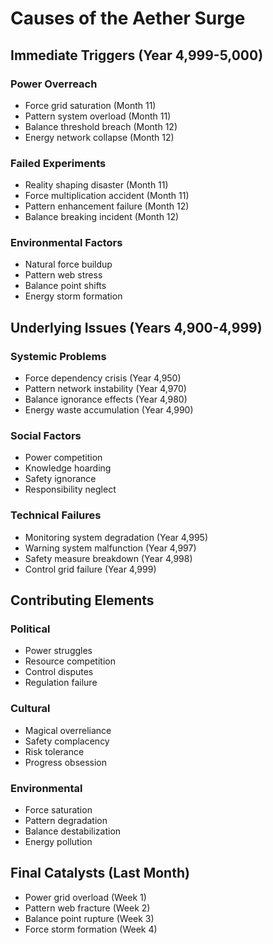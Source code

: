 # Causes of the Aether Surge

## Immediate Triggers (Year 4,999-5,000)

### Power Overreach
- Force grid saturation (Month 11)
- Pattern system overload (Month 11)
- Balance threshold breach (Month 12)
- Energy network collapse (Month 12)

### Failed Experiments
- Reality shaping disaster (Month 11)
- Force multiplication accident (Month 11)
- Pattern enhancement failure (Month 12)
- Balance breaking incident (Month 12)

### Environmental Factors
- Natural force buildup
- Pattern web stress
- Balance point shifts
- Energy storm formation

## Underlying Issues (Years 4,900-4,999)

### Systemic Problems
- Force dependency crisis (Year 4,950)
- Pattern network instability (Year 4,970)
- Balance ignorance effects (Year 4,980)
- Energy waste accumulation (Year 4,990)

### Social Factors
- Power competition
- Knowledge hoarding
- Safety ignorance
- Responsibility neglect

### Technical Failures
- Monitoring system degradation (Year 4,995)
- Warning system malfunction (Year 4,997)
- Safety measure breakdown (Year 4,998)
- Control grid failure (Year 4,999)

## Contributing Elements

### Political
- Power struggles
- Resource competition
- Control disputes
- Regulation failure

### Cultural
- Magical overreliance
- Safety complacency
- Risk tolerance
- Progress obsession

### Environmental
- Force saturation
- Pattern degradation
- Balance destabilization
- Energy pollution

## Final Catalysts (Last Month)
- Power grid overload (Week 1)
- Pattern web fracture (Week 2)
- Balance point rupture (Week 3)
- Force storm formation (Week 4)